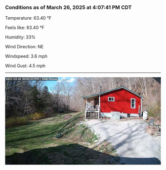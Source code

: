 ### Conditions as of March 26, 2025 at 4:07:41 PM CDT 

Temperature: 63.40 &deg;F

Feels like: 63.40 &deg;F

Humidity: 33%

Wind Direction: NE

Windspeed: 3.6 mph

Wind Gust: 4.5 mph

---

<img src="./images/latest.jpeg"/>

